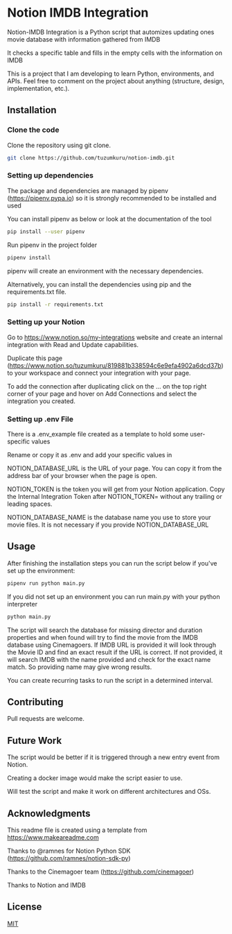 # Notion IMDB Integration

Notion-IMDB Integration is a Python script that automizes updating ones movie database with information gathered from IMDB

It checks a specific table and fills in the empty cells with the information on IMDB

This is a project that I am developing to learn Python, environments, and APIs. Feel free to comment on the project about anything (structure, design, implementation, etc.). 

## Installation

### Clone the code

Clone the repository using git clone.

```bash
git clone https://github.com/tuzumkuru/notion-imdb.git
```

### Setting up dependencies

The package and dependencies are managed by pipenv (https://pipenv.pypa.io) so it is strongly recommended to be installed and used

You can install pipenv as below or look at the documentation of the tool

```bash
pip install --user pipenv
```

Run pipenv in the project folder

```bash
pipenv install
```

pipenv will create an environment with the necessary dependencies.

Alternatively, you can install the dependencies using pip and the requirements.txt file. 

```bash
pip install -r requirements.txt
```

### Setting up your Notion

Go to https://www.notion.so/my-integrations website and create an internal integration with Read and Update capabilities.

Duplicate this page (https://www.notion.so/tuzumkuru/819881b338594c6e9efa4902a6dcd37b) to your workspace and connect your integration with your page.

To add the connection after duplicating click on the ... on the top right corner of your page and hover on Add Connections and select the integration you created. 


### Setting up .env File

There is a .env_example file created as a template to hold some user-specific values

Rename or copy it as .env and add your specific values in

NOTION_DATABASE_URL is the URL of your page. You can copy it from the address bar of your browser when the page is open. 

NOTION_TOKEN is the token you will get from your Notion application. Copy the Internal Integration Token after NOTION_TOKEN= without any trailing or leading spaces.

NOTION_DATABASE_NAME is the database name you use to store your movie files. It is not necessary if you provide NOTION_DATABASE_URL


## Usage

After finishing the installation steps you can run the script below if you've set up the environment:

```bash
pipenv run python main.py
```

If you did not set up an environment you can run main.py with your python interpreter

```bash
python main.py
```

The script will search the database for missing director and duration properties and when found will try to find the movie from the IMDB database using Cinemagoers. If IMDB URL is provided it will look through the Movie ID and find an exact result if the URL is correct. If not provided, it will search IMDB with the name provided and check for the exact name match. So providing name may give wrong results. 

You can create recurring tasks to run the script in a determined interval. 

## Contributing

Pull requests are welcome.

## Future Work

The script would be better if it is triggered through a new entry event from Notion. 

Creating a docker image would make the script easier to use. 

Will test the script and make it work on different architectures and OSs.


## Acknowledgments

This readme file is created using a template from https://www.makeareadme.com

Thanks to @ramnes for Notion Python SDK (https://github.com/ramnes/notion-sdk-py)

Thanks to the Cinemagoer team (https://github.com/cinemagoer)

Thanks to Notion and IMDB


## License

[MIT](https://choosealicense.com/licenses/mit/)